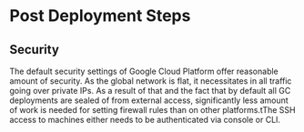 # Post Deployment Steps

## Security

The default security settings of Google Cloud Platform offer reasonable amount of security. As the global network is flat, it necessitates in all traffic going over private IPs. As a result of that and the fact that by default all GC deployments are sealed of from external access, significantly less amount of work is needed for setting firewall rules than on other platforms.tThe SSH access to machines either needs to be authenticated via console or CLI. 
